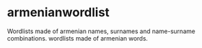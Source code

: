 # armenianwordlist
Wordlists made of armenian names, surnames and name-surname combinations. wordlists made of armenian words.
